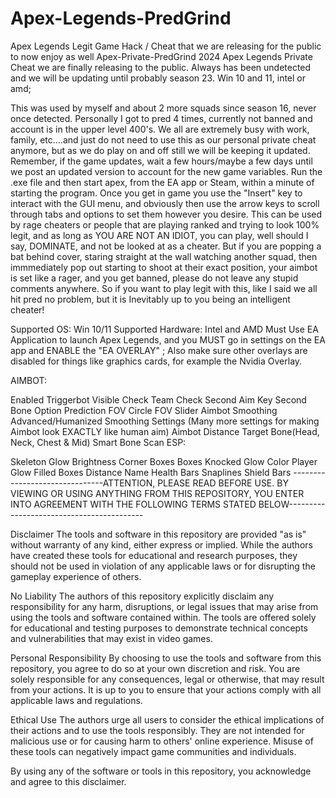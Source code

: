 # Apex-Legends-PredGrind
Apex Legends Legit Game Hack / Cheat that we are releasing for the public to now enjoy as well
Apex-Private-PredGrind 2024
Apex Legends Private Cheat we are finally releasing to the public. Always has been undetected and we will be updating until probably season 23. Win 10 and 11, intel or amd;

This was used by myself and about 2 more squads since season 16, never once detected. Personally I got to pred 4 times, currently not banned and account is in the upper level 400's. We all are extremely busy with work, family, etc....and just do not need to use this as our personal private cheat anymore, but as we do play on and off still we will be keeping it updated. Remember, if the game updates, wait a few hours/maybe a few days until we post an updated version to account for the new game variables. Run the .exe file and then start apex, from the EA app or Steam, within a minute of starting the program. Once you get in game you use the "Insert" key to interact with the GUI menu, and obviously then use the arrow keys to scroll through tabs and options to set them however you desire. This can be used by rage cheaters or people that are playing ranked and trying to look 100% legit, and as long as YOU ARE NOT AN IDIOT, you can play, well should I say, DOMINATE, and not be looked at as a cheater. But if you are popping a bat behind cover, staring straight at the wall watching another squad, then immmediately pop out starting to shoot at their exact position, your aimbot is set like a rager, and you get banned, please do not leave any stupid comments anywhere. So if you want to play legit with this, like I said we all hit pred no problem, but it is Inevitably up to you being an intelligent cheater!

Supported OS: Win 10/11 
Supported Hardware: Intel and AMD
Must Use EA Application to launch Apex Legends, and you MUST go in settings on the EA app and ENABLE the "EA OVERLAY" ;  Also make sure other overlays are disabled for things like graphics cards, for example the Nvidia Overlay.

AIMBOT:

Enabled
Triggerbot
Visible Check
Team Check
Second Aim Key
Second Bone Option
Prediction
FOV Circle
FOV Slider
Aimbot Smoothing
Advanced/Humanized Smoothing Settings (Many more settings for making Aimbot look EXACTLY like human aim)
Aimbot Distance
Target Bone(Head, Neck, Chest & Mid)
Smart Bone Scan
ESP:

Skeleton
Glow Brightness
Corner Boxes
Boxes
Knocked
Glow Color
Player Glow
Filled Boxes
Distance
Name
Health Bars
Snaplines
Shield Bars
-------------------------------ATTENTION, PLEASE READ BEFORE USE. BY VIEWING OR USING ANYTHING FROM THIS REPOSITORY, YOU ENTER INTO AGREEMENT WITH THE FOLLOWING TERMS STATED BELOW------------------------------------------

Disclaimer
The tools and software in this repository are provided "as is" without warranty of any kind, either express or implied. While the authors have created these tools for educational and research purposes, they should not be used in violation of any applicable laws or for disrupting the gameplay experience of others.

No Liability
The authors of this repository explicitly disclaim any responsibility for any harm, disruptions, or legal issues that may arise from using the tools and software contained within. The tools are offered solely for educational and testing purposes to demonstrate technical concepts and vulnerabilities that may exist in video games.

Personal Responsibility
By choosing to use the tools and software from this repository, you agree to do so at your own discretion and risk. You are solely responsible for any consequences, legal or otherwise, that may result from your actions. It is up to you to ensure that your actions comply with all applicable laws and regulations.

Ethical Use
The authors urge all users to consider the ethical implications of their actions and to use the tools responsibly. They are not intended for malicious use or for causing harm to others' online experience. Misuse of these tools can negatively impact game communities and individuals.

By using any of the software or tools in this repository, you acknowledge and agree to this disclaimer.
